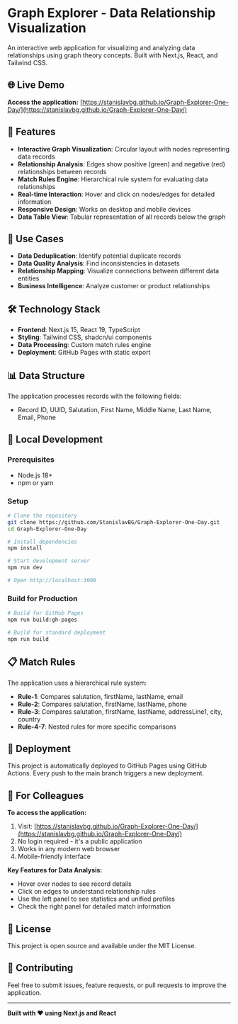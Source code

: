 # Graph Explorer - Data Relationship Visualization

An interactive web application for visualizing and analyzing data relationships using graph theory concepts. Built with Next.js, React, and Tailwind CSS.

## 🌐 Live Demo

**Access the application:** [https://stanislavbg.github.io/Graph-Explorer-One-Day/](https://stanislavbg.github.io/Graph-Explorer-One-Day/)

## 🚀 Features

- **Interactive Graph Visualization**: Circular layout with nodes representing data records
- **Relationship Analysis**: Edges show positive (green) and negative (red) relationships between records
- **Match Rules Engine**: Hierarchical rule system for evaluating data relationships
- **Real-time Interaction**: Hover and click on nodes/edges for detailed information
- **Responsive Design**: Works on desktop and mobile devices
- **Data Table View**: Tabular representation of all records below the graph

## 🎯 Use Cases

- **Data Deduplication**: Identify potential duplicate records
- **Data Quality Analysis**: Find inconsistencies in datasets
- **Relationship Mapping**: Visualize connections between different data entities
- **Business Intelligence**: Analyze customer or product relationships

## 🛠️ Technology Stack

- **Frontend**: Next.js 15, React 19, TypeScript
- **Styling**: Tailwind CSS, shadcn/ui components
- **Data Processing**: Custom match rules engine
- **Deployment**: GitHub Pages with static export

## 📊 Data Structure

The application processes records with the following fields:
- Record ID, UUID, Salutation, First Name, Middle Name, Last Name, Email, Phone

## 🔧 Local Development

### Prerequisites
- Node.js 18+ 
- npm or yarn

### Setup
```bash
# Clone the repository
git clone https://github.com/StanislavBG/Graph-Explorer-One-Day.git
cd Graph-Explorer-One-Day

# Install dependencies
npm install

# Start development server
npm run dev

# Open http://localhost:3000
```

### Build for Production
```bash
# Build for GitHub Pages
npm run build:gh-pages

# Build for standard deployment
npm run build
```

## 📋 Match Rules

The application uses a hierarchical rule system:

- **Rule-1**: Compares salutation, firstName, lastName, email
- **Rule-2**: Compares salutation, firstName, lastName, phone  
- **Rule-3**: Compares salutation, firstName, lastName, addressLine1, city, country
- **Rule-4-7**: Nested rules for more specific comparisons

## 🚀 Deployment

This project is automatically deployed to GitHub Pages using GitHub Actions. Every push to the main branch triggers a new deployment.

## 👥 For Colleagues

**To access the application:**
1. Visit: [https://stanislavbg.github.io/Graph-Explorer-One-Day/](https://stanislavbg.github.io/Graph-Explorer-One-Day/)
2. No login required - it's a public application
3. Works in any modern web browser
4. Mobile-friendly interface

**Key Features for Data Analysis:**
- Hover over nodes to see record details
- Click on edges to understand relationship rules
- Use the left panel to see statistics and unified profiles
- Check the right panel for detailed match information

## 📝 License

This project is open source and available under the MIT License.

## 🤝 Contributing

Feel free to submit issues, feature requests, or pull requests to improve the application.

---

**Built with ❤️ using Next.js and React** 